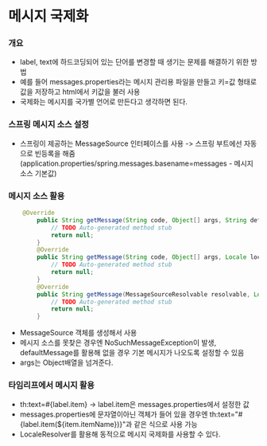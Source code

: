 # 메시지 국제화 
### 개요
+ label, text에 하드코딩되어 있는 단어를 변경할 때 생기는 문제를 해결하기 위한 방법
+ 예를 들어 messages.properties라는 메시지 관리용 파일을 만들고 키=값 형태로 값을 저장하고 html에서 키값을 불러 사용
+ 국제화는 메시지를 국가별 언어로 만든다고 생각하면 된다.

### 스프링 메시지 소스 설정
+ 스프링이 제공하는 MessageSource 인터페이스를 사용 -> 스프링 부트에선 자동으로 빈등록을 해줌(application.properties/spring.messages.basename=messages - 메시지소스 기본값)

### 메시지 소스 활용
```java
    @Override
		public String getMessage(String code, Object[] args, String defaultMessage, Locale locale) {
			// TODO Auto-generated method stub
			return null;
		}
		@Override
		public String getMessage(String code, Object[] args, Locale locale) throws NoSuchMessageException {
			// TODO Auto-generated method stub
			return null;
		}
		@Override
		public String getMessage(MessageSourceResolvable resolvable, Locale locale) throws NoSuchMessageException {
			// TODO Auto-generated method stub
			return null;
		}
```
+ MessageSource 객체를 생성해서 사용
+ 메시지 소스를 못찾은 경우엔 NoSuchMessageException이 발생, defaultMessage를 활용해 없을 경우 기본 메시지가 나오도록 설정할 수 있음
+ args는 Object배열을 넘겨준다.

### 타임리프에서 메시지 활용
+ th:text=#{label.item} -> label.item은 messages.properties에서 설정한 값
+ messages.properties에 문자열이아닌 객체가 들어 있을 경우엔 th:text="#{label.item(${item.itemName})}"과 같은 식으로 사용 가능
+ LocaleResolver를 활용해 동적으로 메시지 국제화를 사용할 수 있다.
